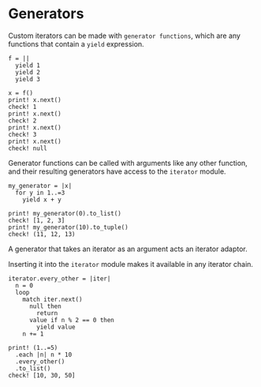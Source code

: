# Generators

Custom iterators can be made with `generator functions`, 
which are any functions that contain a `yield` expression. 

```koto
f = ||
  yield 1
  yield 2
  yield 3

x = f()
print! x.next()
check! 1
print! x.next()
check! 2
print! x.next()
check! 3
print! x.next()
check! null
```

Generator functions can be called with arguments like any other function, 
and their resulting generators have access to the `iterator` module.

```koto
my_generator = |x|
  for y in 1..=3
    yield x + y 

print! my_generator(0).to_list()
check! [1, 2, 3]
print! my_generator(10).to_tuple()
check! (11, 12, 13)
```

A generator that takes an iterator as an argument acts an
iterator adaptor. 

Inserting it into the `iterator` module makes it available
in any iterator chain.

```koto
iterator.every_other = |iter|
  n = 0
  loop
    match iter.next()
      null then 
        return
      value if n % 2 == 0 then 
        yield value
    n += 1

print! (1..=5)
  .each |n| n * 10
  .every_other()
  .to_list()
check! [10, 30, 50]
```

